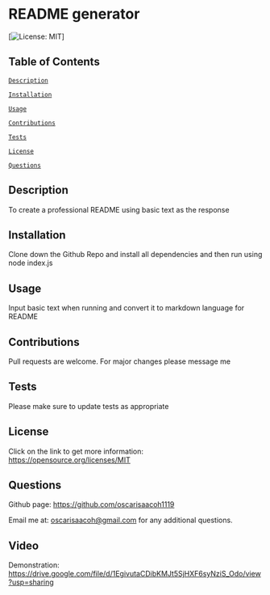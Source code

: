 # README generator 
[![License: MIT](https://img.shields.io/badge/License-MIT-yellow.svg)] 

## Table of Contents

[`Description`](#description) 

[`Installation`](#installation) 

[`Usage`](#usage) 

[`Contributions`](#contributions)
 
[`Tests`](#tests)
 
[`License`](#license) 
 
[`Questions`](#questions) 
## Description 
To create a professional README using basic text as the response 
## Installation 
Clone down the Github Repo and install all dependencies and then run using node index.js 
## Usage 
Input basic text when running and convert it to markdown language for README 
## Contributions 
Pull requests are welcome. For major changes please message me 
## Tests 
Please make sure to update tests as appropriate 
## License 
Click on the link to get more information: https://opensource.org/licenses/MIT 
## Questions 
Github page: https://github.com/oscarisaacoh1119 

Email me at: oscarisaacoh@gmail.com for any additional questions.
## Video
Demonstration: https://drive.google.com/file/d/1EgivutaCDibKMJt5SjHXF6syNziS_Odo/view?usp=sharing
